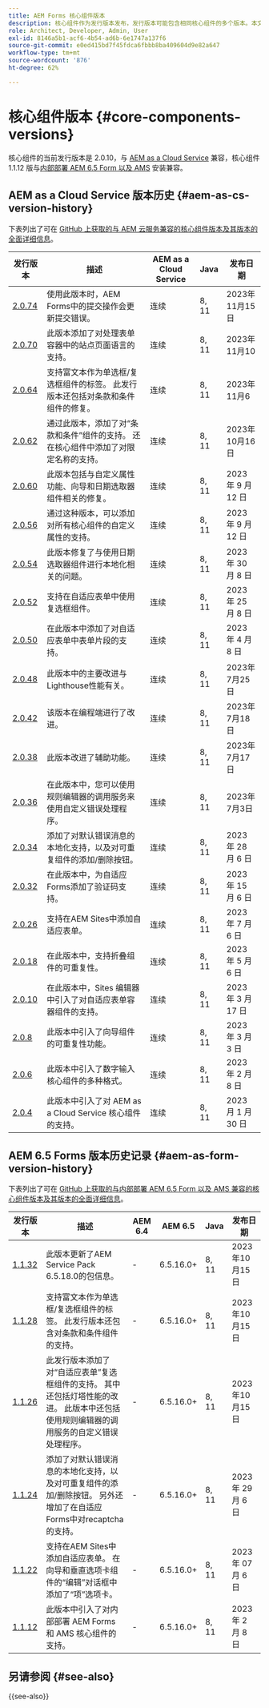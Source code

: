```yaml
---
title: AEM Forms 核心组件版本
description: 核心组件作为发行版本发布，发行版本可能包含相同核心组件的多个版本。本文档介绍了什么是发行版本和版本，以及如何了解核心组件与 AEM 的兼容性。
role: Architect, Developer, Admin, User
exl-id: 8146a5b1-acf6-4b54-ad6b-6e1747a137f6
source-git-commit: e0ed415bd7f45fdca6fbbb8ba409604d9e82a647
workflow-type: tm+mt
source-wordcount: '876'
ht-degree: 62%

---
```


# 核心组件版本 {#core-components-versions}

核心组件的当前发行版本是 2.0.10，与 [AEM as a Cloud Service](https://experienceleague.adobe.com/docs/experience-manager-cloud-service/landing/home.html?lang=zh-Hans) 兼容，核心组件 1.1.12 版与[内部部署 AEM 6.5 Form 以及 AMS](https://experienceleague.adobe.com/docs/experience-manager-65/user-guide/home.html?lang=zh-Hans) 安装兼容。

## AEM as a Cloud Service 版本历史 {#aem-as-cs-version-history}

下表列出了可在 [GitHub 上获取的与 AEM 云服务兼容的核心组件版本及其版本的全面详细信息](https://github.com/adobe/aem-core-forms-components/releases)。

| 发行版本 | 描述 | AEM as a Cloud Service | Java | 发布日期 |
|---|---|---|---|---|
| [2.0.74](https://github.com/adobe/aem-core-forms-components/releases/tag/core-forms-components-reactor-2.0.74) | 使用此版本时，AEM Forms中的提交操作会更新提交错误。 | 连续 | 8, 11 | 2023年11月15日 |
| [2.0.70](https://github.com/adobe/aem-core-forms-components/releases/tag/core-forms-components-reactor-2.0.70) | 此版本添加了对处理表单容器中的站点页面语言的支持。 | 连续 | 8, 11 | 2023年11月10 |
| [2.0.64](https://github.com/adobe/aem-core-forms-components/releases/tag/core-forms-components-reactor-2.0.64) | 支持富文本作为单选框/复选框组件的标签。 此发行版本还包括对条款和条件组件的修复。 | 连续 | 8, 11 | 2023年11月6 |
| [2.0.62](https://github.com/adobe/aem-core-forms-components/releases/tag/core-forms-components-reactor-2.0.62) | 通过此版本，添加了对“条款和条件”组件的支持。 还在核心组件中添加了对限定名称的支持。 | 连续 | 8, 11 | 2023年10月16日 |
| [2.0.60](https://github.com/adobe/aem-core-forms-components/releases/tag/core-forms-components-reactor-2.0.60) | 此版本包括与自定义属性功能、向导和日期选取器组件相关的修复。 | 连续 | 8, 11 | 2023 年 9 月 12 日 |
| [2.0.56](https://github.com/adobe/aem-core-forms-components/releases/tag/core-forms-components-reactor-2.0.56) | 通过这种版本，可以添加对所有核心组件的自定义属性的支持。 | 连续 | 8, 11 | 2023 年 9 月 12 日 |
| [2.0.54](https://github.com/adobe/aem-core-forms-components/releases/tag/core-forms-components-reactor-2.0.54) | 此版本修复了与使用日期选取器组件进行本地化相关的问题。 | 连续 | 8, 11 | 2023 年 30 月 8 日 |
| [2.0.52](https://github.com/adobe/aem-core-forms-components/releases/tag/core-forms-components-reactor-2.0.52) | 支持在自适应表单中使用复选框组件。 | 连续 | 8, 11 | 2023 年 25 月 8 日 |
| [2.0.50](https://github.com/adobe/aem-core-forms-components/releases/tag/core-forms-components-reactor-2.0.50) | 在此版本中添加了对自适应表单中表单片段的支持。 | 连续 | 8, 11 | 2023 年 4 月 8 日 |
| [2.0.48](https://github.com/adobe/aem-core-forms-components/releases/tag/core-forms-components-reactor-2.0.48) | 此版本中的主要改进与Lighthouse性能有关。 | 连续 | 8, 11 | 2023年7月25日 |
| [2.0.42](https://github.com/adobe/aem-core-forms-components/releases/tag/core-forms-components-reactor-2.0.42) | 该版本在编程端进行了改进。 | 连续 | 8, 11 | 2023年7月18日 |
| [2.0.38](https://github.com/adobe/aem-core-forms-components/releases/tag/core-forms-components-reactor-2.0.38) | 此版本改进了辅助功能。 | 连续 | 8, 11 | 2023年7月17日 |
| [2.0.36](https://github.com/adobe/aem-core-forms-components/releases/tag/core-forms-components-reactor-2.0.36) | 在此版本中，您可以使用规则编辑器的调用服务来使用自定义错误处理程序。 | 连续 | 8, 11 | 2023年7月3日 |
| [2.0.34](https://github.com/adobe/aem-core-forms-components/releases/tag/core-forms-components-reactor-2.0.34) | 添加了对默认错误消息的本地化支持，以及对可重复组件的添加/删除按钮。 | 连续 | 8, 11 | 2023 年 28 月 6 日 |
| [2.0.32](https://github.com/adobe/aem-core-forms-components/releases/tag/core-forms-components-reactor-2.0.32) | 在此版本中，为自适应Forms添加了验证码支持。 | 连续 | 8, 11 | 2023 年 15 月 6 日 |
| [2.0.26](https://github.com/adobe/aem-core-forms-components/releases/tag/core-forms-components-reactor-2.0.26) | 支持在AEM Sites中添加自适应表单。 | 连续 | 8, 11 | 2023 年 7 月 6 日 |
| [2.0.18](https://github.com/adobe/aem-core-forms-components/releases/tag/core-forms-components-reactor-2.0.18) | 在此版本中，支持折叠组件的可重复性。 | 连续 | 8, 11 | 2023 年 5 月 6 日 |
| [2.0.10](https://github.com/adobe/aem-core-forms-components/releases/tag/core-forms-components-reactor-2.0.10) | 在此版本中，Sites 编辑器中引入了对自适应表单容器组件的支持。 | 连续 | 8, 11 | 2023 年 3 月 17 日 |
| [2.0.8](https://github.com/adobe/aem-core-forms-components/releases/tag/core-forms-components-reactor-2.0.8) | 此版本中引入了向导组件的可重复性功能。 | 连续 | 8, 11 | 2023 年 3 月 3 日 |
| [2.0.6](https://github.com/adobe/aem-core-forms-components/releases/tag/core-forms-components-reactor-2.0.6) | 此版本中引入了数字输入核心组件的多种格式。 | 连续 | 8, 11 | 2023 年 2 月 8 日 |
| [2.0.4](https://github.com/adobe/aem-core-forms-components/releases/tag/core-forms-components-reactor-2.0.6) | 此版本中引入了对 AEM as a Cloud Service 核心组件的支持。 | 连续 | 8, 11 | 2023 月 1 月 30 日 |

## AEM 6.5 Forms 版本历史记录 {#aem-as-form-version-history}

下表列出了可在 [GitHub 上获取的与内部部署 AEM 6.5 Form 以及 AMS 兼容的核心组件版本及其版本的全面详细信息](https://github.com/adobe/aem-core-forms-components/releases/tag/core-forms-components-reactor-1.1.12)。

| 发行版本 | 描述 | AEM 6.4 | AEM 6.5 | Java | 发布日期 |
|---|---|---|---|---|---|
| [1.1.32](https://github.com/adobe/aem-core-forms-components/releases/tag/core-forms-components-reactor-1.1.32) | 此版本更新了AEM Service Pack 6.5.18.0的包信息。 | - | 6.5.16.0+ | 8, 11 | 2023年10月15日 |
| [1.1.28](https://github.com/adobe/aem-core-forms-components/releases/tag/core-forms-components-reactor-1.1.28) | 支持富文本作为单选框/复选框组件的标签。 此发行版本还包含对条款和条件组件的支持。 | - | 6.5.16.0+ | 8, 11 | 2023年10月15日 |
| [1.1.26](https://github.com/adobe/aem-core-forms-components/releases/tag/core-forms-components-reactor-1.1.26) | 此发行版本添加了对“自适应表单”复选框组件的支持。 其中还包括灯塔性能的改进。 此版本中还包括使用规则编辑器的调用服务的自定义错误处理程序。 | - | 6.5.16.0+ | 8, 11 | 2023年10月15日 |
| [1.1.24](https://github.com/adobe/aem-core-forms-components/releases/tag/core-forms-components-reactor-1.1.24) | 添加了对默认错误消息的本地化支持，以及对可重复组件的添加/删除按钮。 另外还增加了在自适应Forms中对recaptcha的支持。 | - | 6.5.16.0+ | 8, 11 | 2023 年 29 月 6 日 |
| [1.1.22](https://github.com/adobe/aem-core-forms-components/releases/tag/core-forms-components-reactor-1.1.22) | 支持在AEM Sites中添加自适应表单。 在向导和垂直选项卡组件的“编辑”对话框中添加了“项”选项卡。 | - | 6.5.16.0+ | 8, 11 | 2023 年 07 月 6 日 |
| [1.1.12](https://github.com/adobe/aem-core-forms-components/releases/tag/core-forms-components-reactor-1.1.12) | 此版本中引入了对内部部署 AEM Forms 和 AMS 核心组件的支持。 | - | 6.5.16.0+ | 8, 11 | 2023 年 2 月 8 日 |

## 另请参阅 {#see-also}

{{see-also}}